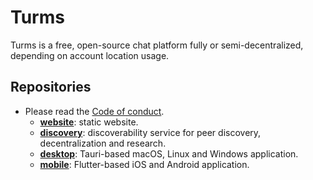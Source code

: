 # Turms

Turms is a free, open-source chat platform fully or semi-decentralized, depending on account location usage.

## Repositories

* Please read the [Code of conduct](https://github.com/TurmsApp/.github/blob/main/CODE_OF_CONDUCT.md).
  * [**website**](https://github.com/TurmsApp/website): static website.
  * [**discovery**](https://github.com/TurmsApp/discovery): discoverability service for peer discovery, decentralization and research.
  * [**desktop**](https://github.com/TurmsApp/desktop-app): Tauri-based macOS, Linux and Windows application.
  * [**mobile**](https://github.com/TurmsApp/mobile-app): Flutter-based iOS and Android application.
